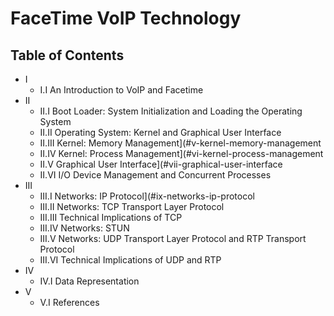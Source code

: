 # FaceTime VoIP Technology 

## Table of Contents

- I
  - I.I An Introduction to VoIP and Facetime
- II
  - II.I Boot Loader: System Initialization and Loading the Operating System
  - II.II Operating System: Kernel and Graphical User Interface
  - II.III Kernel: Memory Management](#v-kernel-memory-management
  - II.IV Kernel: Process Management](#vi-kernel-process-management
  - II.V Graphical User Interface](#vii-graphical-user-interface
  - II.VI I/O Device Management and Concurrent Processes
- III
  - III.I Networks: IP Protocol](#ix-networks-ip-protocol
  - III.II Networks: TCP Transport Layer Protocol
  - III.III Technical Implications of TCP
  - III.IV Networks: STUN
  - III.V Networks: UDP Transport Layer Protocol and RTP Transport Protocol
  - III.VI Technical Implications of UDP and RTP
- IV
  - IV.I Data Representation
- V
  - V.I References

